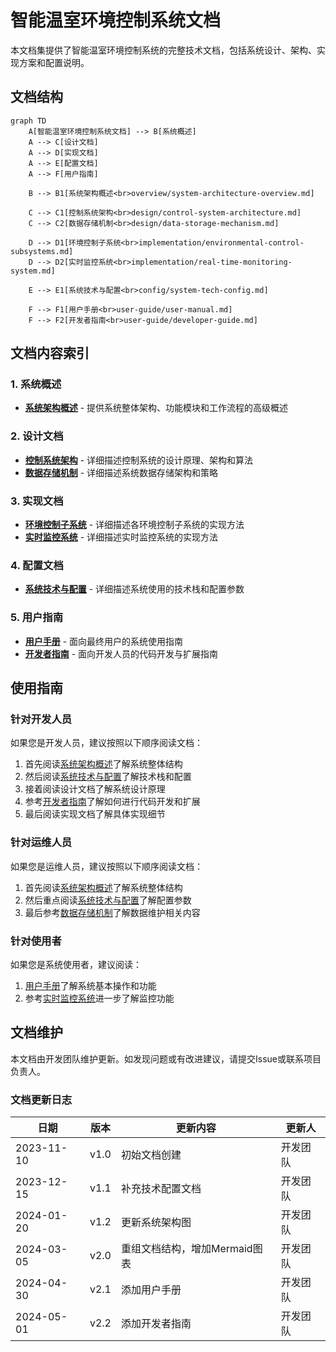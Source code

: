 # 智能温室环境控制系统文档

本文档集提供了智能温室环境控制系统的完整技术文档，包括系统设计、架构、实现方案和配置说明。

## 文档结构

```mermaid
graph TD
    A[智能温室环境控制系统文档] --> B[系统概述]
    A --> C[设计文档]
    A --> D[实现文档]
    A --> E[配置文档]
    A --> F[用户指南]
    
    B --> B1[系统架构概述<br>overview/system-architecture-overview.md]
    
    C --> C1[控制系统架构<br>design/control-system-architecture.md]
    C --> C2[数据存储机制<br>design/data-storage-mechanism.md]
    
    D --> D1[环境控制子系统<br>implementation/environmental-control-subsystems.md]
    D --> D2[实时监控系统<br>implementation/real-time-monitoring-system.md]
    
    E --> E1[系统技术与配置<br>config/system-tech-config.md]
    
    F --> F1[用户手册<br>user-guide/user-manual.md]
    F --> F2[开发者指南<br>user-guide/developer-guide.md]
```

## 文档内容索引

### 1. 系统概述

* [**系统架构概述**](overview/system-architecture-overview.md) - 提供系统整体架构、功能模块和工作流程的高级概述

### 2. 设计文档

* [**控制系统架构**](design/control-system-architecture.md) - 详细描述控制系统的设计原理、架构和算法
* [**数据存储机制**](design/data-storage-mechanism.md) - 详细描述系统数据存储架构和策略

### 3. 实现文档

* [**环境控制子系统**](implementation/environmental-control-subsystems.md) - 详细描述各环境控制子系统的实现方法
* [**实时监控系统**](implementation/real-time-monitoring-system.md) - 详细描述实时监控系统的实现方法

### 4. 配置文档

* [**系统技术与配置**](config/system-tech-config.md) - 详细描述系统使用的技术栈和配置参数

### 5. 用户指南

* [**用户手册**](user-guide/user-manual.md) - 面向最终用户的系统使用指南
* [**开发者指南**](user-guide/developer-guide.md) - 面向开发人员的代码开发与扩展指南

## 使用指南

### 针对开发人员

如果您是开发人员，建议按照以下顺序阅读文档：

1. 首先阅读[系统架构概述](overview/system-architecture-overview.md)了解系统整体结构
2. 然后阅读[系统技术与配置](config/system-tech-config.md)了解技术栈和配置
3. 接着阅读设计文档了解系统设计原理
4. 参考[开发者指南](user-guide/developer-guide.md)了解如何进行代码开发和扩展
5. 最后阅读实现文档了解具体实现细节

### 针对运维人员

如果您是运维人员，建议按照以下顺序阅读文档：

1. 首先阅读[系统架构概述](overview/system-architecture-overview.md)了解系统整体结构
2. 然后重点阅读[系统技术与配置](config/system-tech-config.md)了解配置参数
3. 最后参考[数据存储机制](design/data-storage-mechanism.md)了解数据维护相关内容

### 针对使用者

如果您是系统使用者，建议阅读：

1. [用户手册](user-guide/user-manual.md)了解系统基本操作和功能
2. 参考[实时监控系统](implementation/real-time-monitoring-system.md)进一步了解监控功能

## 文档维护

本文档由开发团队维护更新。如发现问题或有改进建议，请提交Issue或联系项目负责人。

### 文档更新日志

| 日期 | 版本 | 更新内容 | 更新人 |
|------|------|---------|--------|
| 2023-11-10 | v1.0 | 初始文档创建 | 开发团队 |
| 2023-12-15 | v1.1 | 补充技术配置文档 | 开发团队 |
| 2024-01-20 | v1.2 | 更新系统架构图 | 开发团队 |
| 2024-03-05 | v2.0 | 重组文档结构，增加Mermaid图表 | 开发团队 |
| 2024-04-30 | v2.1 | 添加用户手册 | 开发团队 |
| 2024-05-01 | v2.2 | 添加开发者指南 | 开发团队 | 